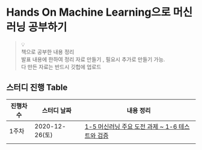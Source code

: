 # Hands On Machine Learning으로 머신러닝 공부하기

> 💡 <br/>
책으로 공부한 내용 정리 <br/>
발표 내용에 한하여 정리 자료 만들기 , 필요시  추가로 만들기 가능.<br/>
다 만든 자료는 반드시 깃헙에 업로드

## 스터디 진행 Table

| 진행차수 | 스터디 날짜    | 내용 정리                                              |
| -------- | -------------- | ------------------------------------------------------ |
| 1주차    | 2020-12-26(토) | [1-5 머신러닝 주요 도전 과제 ~ 1-6 테스트와 검증](https://github.com/Juhee-Jeong-SW/hands_on_ML/blob/main/CH1.%20%ED%95%9C%EB%88%88%EC%97%90%20%EB%B3%B4%EB%8A%94%20%EB%A8%B8%EC%8B%A0%EB%9F%AC%EB%8B%9D.md) |
|          |                |                                                        |

